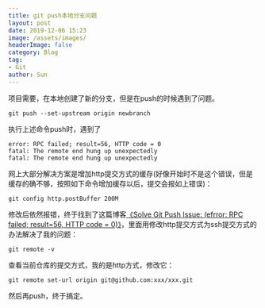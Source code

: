 ```yaml
---
title: git push本地分支问题
layout: post
date: 2019-12-06 15:23
image: /assets/images/
headerImage: false
category: Blog
tag:
- Git
author: Sun
---
```


项目需要，在本地创建了新的分支，但是在push的时候遇到了问题。

```shell
git push --set-upstream origin newbranch
```

执行上述命令push时，遇到了

```shell
error: RPC failed; result=56, HTTP code = 0
fatal: The remote end hung up unexpectedly
fatal: The remote end hung up unexpectedly
```

网上大部分解决方案是增加http提交方式的缓存(好像开始时不是这个错误，但是缓存的确不够，按照如下命令增加缓存以后，提交会报如上错误)：

```shell
git config http.postBuffer 200M
```

修改后依然报错，终于找到了这篇博客[《Solve Git Push Issue: (efrror: RPC failed; result=56, HTTP code = 0)》](https://blog.csdn.net/Dream_loving/article/details/15812311)，里面用修改http提交方式为ssh提交方式的办法解决了我的问题：

```shell
git remote -v
```

查看当前仓库的提交方式，我的是http方式，修改它：

```shell
git remote set-url origin git@github.com:xxx/xxx.git
```

然后再push，终于搞定。

